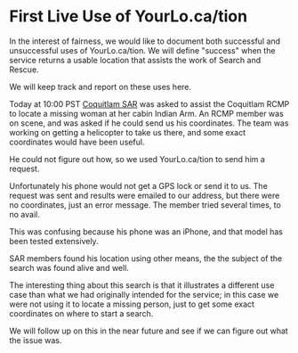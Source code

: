 First Live Use of YourLo.ca/tion
================================

In the interest of fairness, we would like to document both successful and 
unsuccessful uses of YourLo.ca/tion. We will define "success" when the service
returns a usable location that assists the work of Search and Rescue.

We will keep track and report on these uses here.

Today at 10:00 PST [Coquitlam SAR][1] was asked to assist the Coquitlam RCMP to 
locate a missing woman at her cabin Indian Arm. An RCMP member was on scene,
and was asked if he could send us his coordinates. The team was working on 
getting a helicopter to take us there, and some exact coordinates would have 
been useful.

He could not figure out how, so we used YourLo.ca/tion to send him a request.

Unfortunately his phone would not get a GPS lock or send it to us. The request
was sent and results were emailed to our address, but there were no coordinates,
just an error message. The member tried several times, to no avail.

This was confusing because his phone was an iPhone, and that model has been 
tested extensively.

SAR members found his location using other means, the the subject of the search
was found alive and well.

The interesting thing about this search is that it illustrates a different use
case than what we had originally intended for the service; in this case we were 
not using it to locate a missing person, just to get some exact coordinates on 
where to start a search.

We will follow up on this in the near future and see if we can figure out what 
the issue was.

[1]: http://www.Coquitlam-sar.bc.ca
